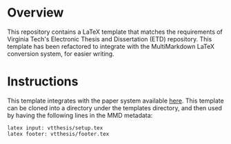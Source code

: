 # Overview

This repository contains a LaTeX template that matches the requirements of Virginia Tech's Electronic Thesis and Dissertation (ETD) repository. This template has been refactored to integrate with the MultiMarkdown LaTeX conversion system, for easier writing.

# Instructions

This template integrates with the paper system available [here](https://github.com/jasedit/papers_base). This template can be cloned into a directory under the templates directory, and then used by having the following lines in the MMD metadata:

```
latex input: vtthesis/setup.tex
latex footer: vtthesis/footer.tex
```